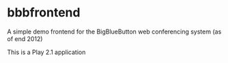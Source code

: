 # bbbfrontend

A simple demo frontend for the BigBlueButton web conferencing system (as of end 2012)

This is a Play 2.1 application
